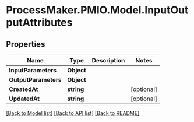 # ProcessMaker.PMIO.Model.InputOutputAttributes
## Properties

Name | Type | Description | Notes
------------ | ------------- | ------------- | -------------
**InputParameters** | **Object** |  | 
**OutputParameters** | **Object** |  | 
**CreatedAt** | **string** |  | [optional] 
**UpdatedAt** | **string** |  | [optional] 

[[Back to Model list]](../README.md#documentation-for-models) [[Back to API list]](../README.md#documentation-for-api-endpoints) [[Back to README]](../README.md)

